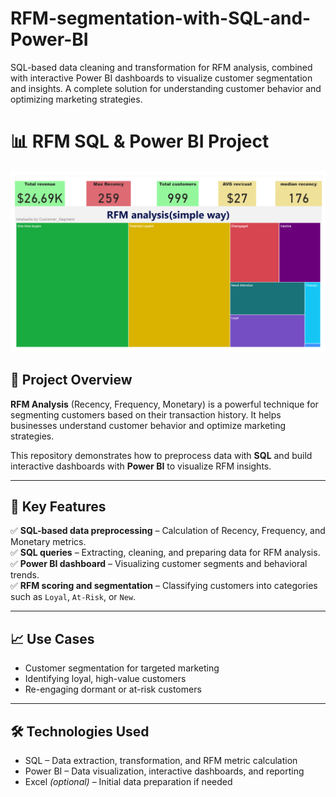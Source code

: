 # RFM-segmentation-with-SQL-and-Power-BI
SQL-based data cleaning and transformation for RFM analysis, combined with interactive Power BI dashboards to visualize customer segmentation and insights. A complete solution for understanding customer behavior and optimizing marketing strategies.

# 📊 RFM SQL & Power BI Project

![Power BI Dashboard](images/rfmDashboard.png)

## 🎯 Project Overview
**RFM Analysis** (Recency, Frequency, Monetary) is a powerful technique for segmenting customers based on their transaction history.
It helps businesses understand customer behavior and optimize marketing strategies.  

This repository demonstrates how to preprocess data with **SQL** and build interactive dashboards with **Power BI** to visualize RFM insights.

---

## 🚀 Key Features
✅ **SQL-based data preprocessing** – Calculation of Recency, Frequency, and Monetary metrics.  
✅ **SQL queries** – Extracting, cleaning, and preparing data for RFM analysis.  
✅ **Power BI dashboard** – Visualizing customer segments and behavioral trends.  
✅ **RFM scoring and segmentation** – Classifying customers into categories such as `Loyal`, `At-Risk`, or `New`.

---

## 📈 Use Cases
- Customer segmentation for targeted marketing  
- Identifying loyal, high-value customers  
- Re-engaging dormant or at-risk customers  

---

## 🛠 Technologies Used
- SQL – Data extraction, transformation, and RFM metric calculation  
- Power BI – Data visualization, interactive dashboards, and reporting  
- Excel *(optional)* – Initial data preparation if needed

